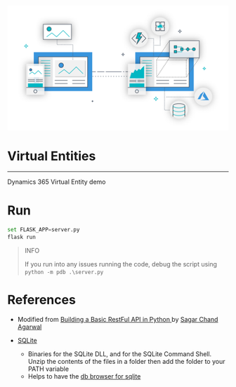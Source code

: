 <img src="imgs/md/build-apps.png">

# Virtual Entities
---
Dynamics 365 Virtual Entity demo

# Run

```python
set FLASK_APP=server.py
flask run
```

> INFO
>
> If you run into any issues running the code, debug the script using `python -m pdb .\server.py`

# References
- Modified from [Building a Basic RestFul API in Python
](https://www.codementor.io/sagaragarwal94/building-a-basic-restful-api-in-python-58k02xsiq) by [Sagar Chand Agarwal](https://github.com/sagaragarwal94)

- [SQLite](https://sqlite.org/download.html)
  - Binaries for the SQLite DLL, and for the SQLite Command Shell. Unzip the contents of the files in a folder then add the folder to your PATH variable
  - Helps to have the [db browser for sqlite](http://sqlitebrowser.org)
